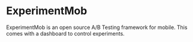 # ExperimentMob
ExperimentMob is an open source A/B Testing framework for mobile. This comes with a dashboard to control experiments. 
